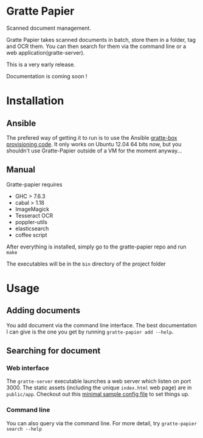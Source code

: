 # Gratte Papier

Scanned document management.

Gratte Papier takes scanned documents in batch, store them in a folder, tag and OCR them. You can then search for them via the command line or a web application(gratte-server).

This is a very early release.

Documentation is coming soon !

# Installation

## Ansible
The prefered way of getting it to run is to use the Ansible [gratte-box provisioning code](https://github.com/ostapneko/gratte-box). It only works on Ubuntu 12.04 64 bits now, but you shouldn't use Gratte-Papier outside of a VM for the moment anyway...

## Manual
Gratte-papier requires
- GHC > 7.6.3
- cabal > 1.18
- ImageMagick
- Tesseract OCR
- poppler-utils
- elasticsearch
- coffee script

After everything is installed, simply go to the gratte-papier repo and run
`make`

The executables will be in the `bin` directory of the project folder

# Usage

## Adding documents

You add document via the command line interface. The best documentation I can give is the one you get by running `gratte-papier add --help`.

## Searching for document

### Web interface
The `gratte-server` executable launches a web server which listen on port 3000. The static assets (including the unique `index.html` web page) are in `public/app`. Checkout out this [minimal sample config file](https://raw.github.com/ostapneko/gratte-box/master/playbooks/common/nginx/files/gratte.conf.j2) to set things up.

### Command line
You can also query via the command line. For more detail, try `gratte-papier search --help`
